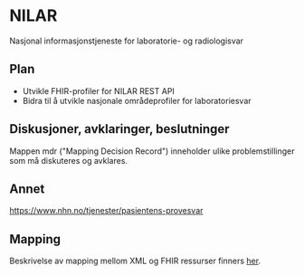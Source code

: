 # NILAR
Nasjonal informasjonstjeneste for laboratorie- og radiologisvar

## Plan

* Utvikle FHIR-profiler for NILAR REST API
* Bidra til å utvikle nasjonale områdeprofiler for laboratoriesvar

## Diskusjoner, avklaringer, beslutninger
Mappen mdr ("Mapping Decision Record") inneholder ulike problemstillinger som må diskuteres og avklares.

## Annet

https://www.nhn.no/tjenester/pasientens-provesvar

## Mapping
Beskrivelse av mapping mellom XML og FHIR ressurser finners [her]( mapping.md "her"). 
